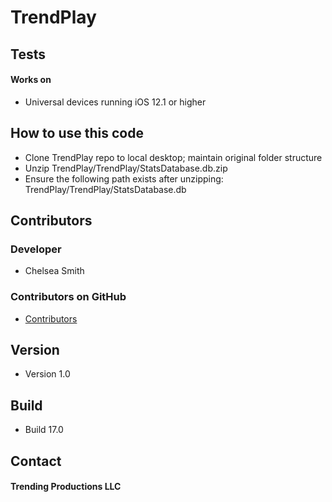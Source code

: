 TrendPlay
======

## Tests
#### Works on
* Universal devices running iOS 12.1 or higher

## How to use this code
* Clone TrendPlay repo to local desktop; maintain original folder structure
* Unzip TrendPlay/TrendPlay/StatsDatabase.db.zip
* Ensure the following path exists after unzipping:  TrendPlay/TrendPlay/StatsDatabase.db

## Contributors
### Developer
* Chelsea Smith

### Contributors on GitHub
* [Contributors](https://github.com/cbsmith89)

## Version 
* Version 1.0

## Build 
* Build 17.0

## Contact
#### Trending Productions LLC
